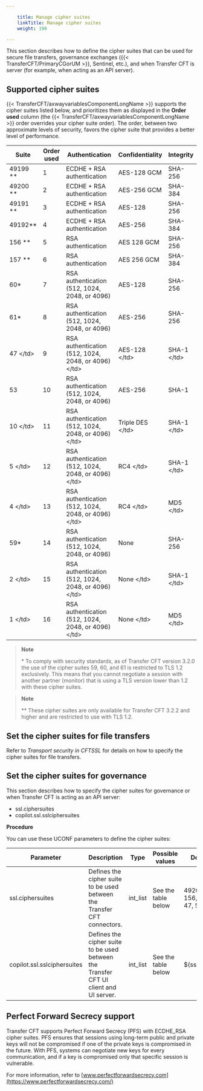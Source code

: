 ```yaml
---

    title: Manage cipher suites
    linkTitle: Manage cipher suites
    weight: 190

---
```

This section describes how to define the cipher suites that can be used for secure file transfers, governance exchanges ({{< TransferCFT/PrimaryCGorUM  >}}, Sentinel, etc.), and when Transfer CFT is server (for example, when acting as an API server).

## Supported cipher suites

{{< TransferCFT/axwayvariablesComponentLongName  >}} supports the cipher suites listed below, and prioritizes them as displayed in the **Order used** column (the {{< TransferCFT/axwayvariablesComponentLongName  >}} order overrides your cipher suite order). The order, between two approximate levels of security, favors the cipher suite that provides a better level of performance.


| Suite  | Order used | Authentication  | Confidentiality  | Integrity  |
| --- | --- | --- | --- | --- |
| 49199 **  | 1  | ECDHE + RSA authentication  | AES-128 GCM  | SHA-256  |
| 49200 **  | 2  | ECDHE + RSA authentication  | AES-256 GCM  | SHA-384  |
| 49191 **  | 3  | ECDHE + RSA authentication | AES-128  | SHA-256  |
| 49192**  | 4  | ECDHE + RSA authentication  | AES-256  | SHA-384  |
| 156 **  | 5  | RSA authentication  | AES 128 GCM  | SHA-256  |
| 157 **  | 6  | RSA authentication  | AES 256 GCM  | SHA-384  |
| 60*  | 7  | RSA authentication (512, 1024, 2048, or 4096)  | AES-128  | SHA-256  |
| 61*  | 8  | RSA authentication (512, 1024, 2048, or 4096)  | AES-256  | SHA-256  |
| 47 &lt;/td&gt;  | 9  | RSA authentication (512, 1024, 2048, or 4096) &lt;/td&gt;  | AES-128 &lt;/td&gt;  | SHA-1 &lt;/td&gt;  |
| 53  | 10  | RSA authentication (512, 1024, 2048, or 4096)  | AES-256  | SHA-1  |
| 10 &lt;/td&gt;  | 11  | RSA authentication (512, 1024, 2048, or 4096) &lt;/td&gt;  | Triple DES &lt;/td&gt;  | SHA-1 &lt;/td&gt;  |
| 5 &lt;/td&gt;  | 12  | RSA authentication (512, 1024, 2048, or 4096) &lt;/td&gt;  | RC4 &lt;/td&gt;  | SHA-1 &lt;/td&gt;  |
| 4 &lt;/td&gt;  | 13  | RSA authentication (512, 1024, 2048, or 4096) &lt;/td&gt;  | RC4 &lt;/td&gt;  | MD5 &lt;/td&gt;  |
| 59*  | 14  | RSA authentication (512, 1024, 2048, or 4096)  | None  | SHA-256  |
| 2 &lt;/td&gt;  | 15  | RSA authentication (512, 1024, 2048, or 4096) &lt;/td&gt;  | None &lt;/td&gt;  | SHA-1 &lt;/td&gt;  |
| 1 &lt;/td&gt;  | 16  | RSA authentication (512, 1024, 2048, or 4096) &lt;/td&gt;  | None &lt;/td&gt;  | MD5 &lt;/td&gt;  |


> **Note**
>
> \* To comply with security standards, as of Transfer CFT version 3.2.0 the use of the cipher suites 59, 60, and 61 is restricted to TLS 1.2 exclusively. This means that you cannot negotiate a session with another partner (monitor) that is using a TLS version lower than 1.2 with these cipher suites.

> **Note**
>
> \*\* These cipher suites are only available for Transfer CFT 3.2.2 and higher and are restricted to use with TLS 1.2.

## Set the cipher suites for file transfers

Refer to *Transport security in CFTSSL* for details on how to specify the cipher suites for file transfers.

## Set the cipher suites for governance

This section describes how to specify the cipher suites for governance or when Transfer CFT is acting as an API server:

- ssl.ciphersuites
- copilot.ssl.sslciphersuites

**Procedure**

<span id="cipher_suites"></span>You can use these UCONF parameters to define the cipher suites:


| Parameter  | Description  | Type  | Possible values  | Default value  |
| --- | --- | --- | --- | --- |
| ssl.ciphersuites  | Defines the cipher suite to be used between the Transfer CFT connectors.  | int_list  | See the table below  | 49200, 49199, 156, 157, 60, 61, 47, 53  |
| copilot.ssl.sslciphersuites | Defines the cipher suite to be used between the Transfer CFT UI client and UI server. | int_list  | See the table below  | $(ssl.ciphersuites)  |


<span id="Perfect"></span>

## Perfect Forward Secrecy support

Transfer CFT supports Perfect Forward Secrecy (PFS) with ECDHE\_RSA cipher suites. PFS ensures that sessions using long-term public and private keys will not be compromised if one of the private keys is compromised in the future. With PFS, systems can negotiate new keys for every communication, and if a key is compromised only that specific session is vulnerable.

For more information, refer to [www.perfectforwardsecrecy.com](https://www.perfectforwardsecrecy.com/)
